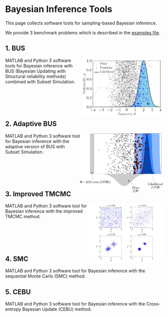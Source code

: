 # Bayesian Inference Tools

This page collects software tools for sampling-based Bayesian inference.

We provide 3 benchmark problems which is described in the [examples file](./Bayesian_inference_examples.pdf).


## 1. BUS

<img src="./images/bus_pic.webp" align="right" height="190">
MATLAB and Python 3 software tools for Bayesian inference with BUS (Bayesian Updating with Structural reliability methods) combined with Subset Simulation.
</br></br> </br></br> </br></br> 


## 2. Adaptive BUS

<img src="./images/adaptive_bus_pic.webp" align="right" height="190">
MATLAB and Python 3 software tool for Bayesian inference with the adaptive version of BUS with Subset Simulation.
</br></br> </br></br> </br></br> 


## 3. Improved TMCMC

<img src="./images/itmcmc_pic.webp" align="right" height="190">
MATLAB and Python 3 software tool for Bayesian inference with the improved TMCMC method.
</br></br> </br></br> </br></br> 


## 4. SMC

MATLAB and Python 3 software tool for Bayesian inference with the sequential Monte Carlo (SMC) method.

## 5. CEBU

MATLAB and Python 3 software tool for Bayesian inference with the Cross-entropy Bayesian Update (CEBU) method.


